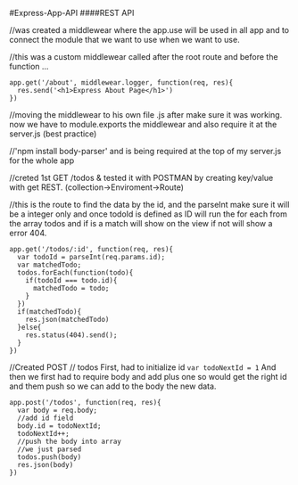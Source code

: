 #Express-App-API
####REST API


//was created a middlewear where the app.use will be used in all app and to connect the module that we want to use when we want to use.


//this was a custom middlewear called after the root route and before the function ...

```
app.get('/about', middlewear.logger, function(req, res){
  res.send('<h1>Express About Page</h1>')
})
```


//moving the middlewear to his own file .js after make sure it was working. now we have to module.exports the middlewear and also require it at the server.js (best practice)


//'npm install body-parser' and is being required at the top of my server.js for the whole app

//creted 1st GET /todos & tested it with POSTMAN by creating key/value with get REST. (collection->Enviroment->Route)



//this is the route to find the data by the id, and the parseInt make sure it will be a integer only and once todoId is defined as ID will run the for each from the array todos and if is a match will show on the view if not will show a error 404.

```
app.get('/todos/:id', function(req, res){
  var todoId = parseInt(req.params.id);
  var matchedTodo;
  todos.forEach(function(todo){
    if(todoId === todo.id){
      matchedTodo = todo;
    }
  })
  if(matchedTodo){
    res.json(matchedTodo)
  }else{
    res.status(404).send();
  }
})
```

//Created POST // todos
First, had to initialize id
`var todoNextId = 1`
And then we first had to require body and add plus one so would get the right id and them push so we can add to the body the new data.

```
app.post('/todos', function(req, res){
  var body = req.body;
  //add id field
  body.id = todoNextId;
  todoNextId++;
  //push the body into array
  //we just parsed
  todos.push(body)
  res.json(body)
})
```
